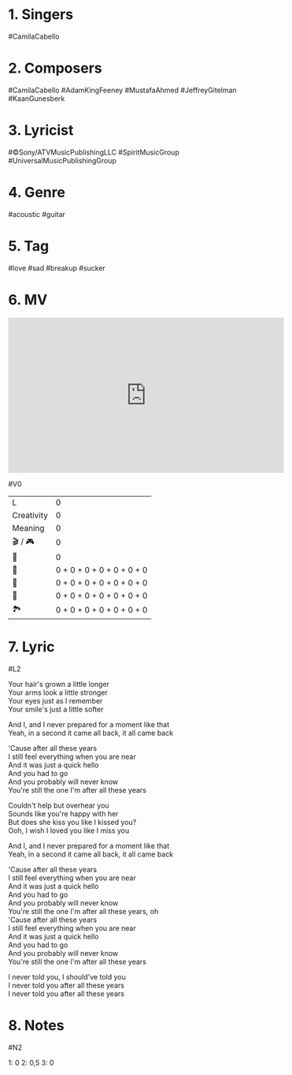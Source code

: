 
# 1. Singers

#CamilaCabello

# 2. Composers

#CamilaCabello
#AdamKingFeeney 
#MustafaAhmed
#JeffreyGitelman 
#KaanGunesberk

# 3. Lyricist

#©Sony/ATVMusicPublishingLLC
#SpiritMusicGroup
#UniversalMusicPublishingGroup

# 4. Genre

#acoustic #guitar

# 5. Tag

#love 
#sad
#breakup
#sucker 

# 6. MV

<iframe width="560" height="315" src="https://www.youtube.com/embed/nzfQEGsFr4g" title="YouTube video player" frameborder="0" allow="accelerometer; autoplay; clipboard-write; encrypted-media; gyroscope; picture-in-picture; web-share" allowfullscreen></iframe>

#V0

|            |                                 |
| ---------- | ------------------------------- |
| L          | 0                               |
| Creativity            | 0                                 |
| Meaning    | 0                               |
| 🎬 / 🎮 | 0                               |
| 💃         | 0                            |
| 💄         | 0 + 0 + 0 + 0 + 0 + 0 + 0 |
| 💇         | 0 + 0 + 0 + 0 + 0 + 0 + 0   |
| 👘         | 0 + 0 + 0 + 0 + 0 + 0 + 0   |
| 🏞️         | 0 + 0 + 0 + 0 + 0 + 0 + 0     |


# 7. Lyric

#L2

Your hair's grown a little longer  
Your arms look a little stronger  
Your eyes just as I remember  
Your smile's just a little softer

And I, and I never prepared for a moment like that  
Yeah, in a second it came all back, it all came back

'Cause after all these years  
I still feel everything when you are near  
And it was just a quick hello  
And you had to go  
And you probably will never know  
You're still the one I'm after all these years

Couldn't help but overhear you  
Sounds like you're happy with her  
But does she kiss you like I kissed you?  
Ooh, I wish I loved you like I miss you

And I, and I never prepared for a moment like that  
Yeah, in a second it came all back, it all came back

'Cause after all these years  
I still feel everything when you are near  
And it was just a quick hello  
And you had to go  
And you probably will never know  
You're still the one I'm after all these years, oh  
'Cause after all these years  
I still feel everything when you are near  
And it was just a quick hello  
And you had to go  
And you probably will never know  
You're still the one I'm after all these years

I never told you, I should've told you  
I never told you after all these years  
I never told you after all these years


# 8. Notes

#N2

1: 0
2: 0,5
3: 0